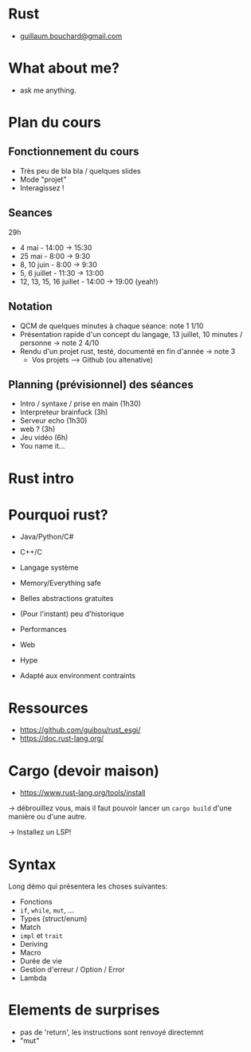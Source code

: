 # Rust

- guillaum.bouchard@gmail.com

# What about me?

- ask me anything.

# Plan du cours

## Fonctionnement du cours

- Très peu de bla bla / quelques slides
- Mode "projet"
- Interagissez !

## Seances

29h

- 4 mai - 14:00 -> 15:30
- 25 mai - 8:00 -> 9:30
- 8, 10 juin - 8:00 -> 9:30
- 5, 6 juillet - 11:30 -> 13:00
- 12, 13, 15, 16 juillet - 14:00 -> 19:00 (yeah!)

## Notation

- QCM de quelques minutes à chaque séance: note 1 1/10
- Présentation rapide d'un concept du langage, 13 juillet, 10 minutes / personne -> note 2 4/10
- Rendu d'un projet rust, testé, documenté en fin d'année -> note 3
  - Vos projets --> Github (ou altenative)

## Planning (prévisionnel) des séances

- Intro / syntaxe / prise en main (1h30)
- Interpreteur brainfuck (3h)
- Serveur echo (1h30)
- web ? (3h)
- Jeu vidéo (6h)
- You name it...

# Rust intro

# Pourquoi rust?

- Java/Python/C#

- C++/C

- Langage système
- Memory/Everything safe
- Belles abstractions gratuites
- (Pour l'instant) peu d'historique
- Performances
- Web
- Hype
- Adapté aux environment contraints

# Ressources

- https://github.com/guibou/rust_esgi/
- https://doc.rust-lang.org/

# Cargo (devoir maison)

- https://www.rust-lang.org/tools/install

-> débrouillez vous, mais il faut pouvoir lancer un `cargo build` d'une manière ou d'une autre.

-> Installez un LSP!


# Syntax

Long démo qui présentera les choses suivantes:

- Fonctions
- `if`, `while`, `mut`, ...
- Types (struct/enum)
- Match
- `impl` et `trait`
- Deriving
- Macro
- Durée de vie
- Gestion d'erreur / Option / Error
- Lambda

# Elements de surprises

- pas de 'return', les instructions sont renvoyé directemnt
- "mut"
